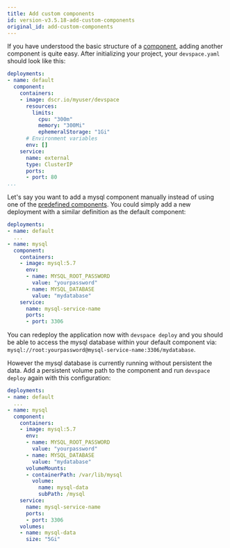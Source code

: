 ```yaml
---
title: Add custom components
id: version-v3.5.18-add-custom-components
original_id: add-custom-components
---
```


If you have understood the basic structure of a [component](../../deployment/components/what-are-components), adding another component is quite easy. After initializing your project, your `devspace.yaml` should look like this: 

```yaml
deployments:
- name: default
  component:
    containers:
    - image: dscr.io/myuser/devspace
      resources:
        limits:
          cpu: "300m"
          memory: "300Mi"
          ephemeralStorage: "1Gi"
      # Environment variables
      env: []
    service:
      name: external
      type: ClusterIP
      ports:
      - port: 80
...
```

Let's say you want to add a mysql component manually instead of using one of the [predefined components](../../deployment/components/add-predefined-components). You could simply add a new deployment with a similar definition as the default component:

```yaml
deployments:
- name: default
  ...
- name: mysql
  component:
    containers:
    - image: mysql:5.7
      env:
      - name: MYSQL_ROOT_PASSWORD
        value: "yourpassword"
      - name: MYSQL_DATABASE
        value: "mydatabase"
    service:
      name: mysql-service-name
      ports:
      - port: 3306
```

You can redeploy the application now with `devspace deploy` and you should be able to access the mysql database within your default component via: `mysql://root:yourpassword@mysql-service-name:3306/mydatabase`.  

However the mysql database is currently running without persistent the data. Add a persistent volume path to the component and run `devspace deploy` again with this configuration:

```yaml
deployments:
- name: default
  ...
- name: mysql
  component:
    containers:
    - image: mysql:5.7
      env:
      - name: MYSQL_ROOT_PASSWORD
        value: "yourpassword"
      - name: MYSQL_DATABASE
        value: "mydatabase"
      volumeMounts:
      - containerPath: /var/lib/mysql
        volume:
          name: mysql-data
          subPath: /mysql
    service:
      name: mysql-service-name
      ports:
      - port: 3306
    volumes:
    - name: mysql-data
      size: "5Gi"
```
